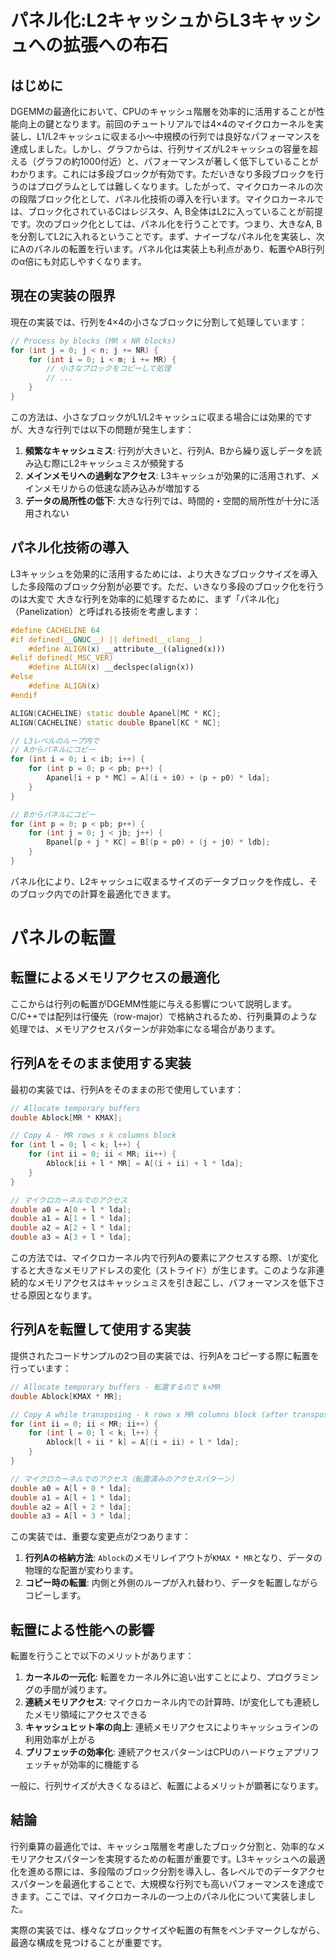 # パネル化:L2キャッシュからL3キャッシュへの拡張への布石

## はじめに

DGEMMの最適化において、CPUのキャッシュ階層を効率的に活用することが性能向上の鍵となります。前回のチュートリアルでは4×4のマイクロカーネルを実装し、L1/L2キャッシュに収まる小～中規模の行列では良好なパフォーマンスを達成しました。しかし、グラフからは、行列サイズがL2キャッシュの容量を超える（グラフの約1000付近）と、パフォーマンスが著しく低下していることがわかります。これには多段ブロックが有効です。ただいきなり多段ブロックを行うのはプログラムとしては難しくなります。したがって、マイクロカーネルの次の段階ブロック化として、パネル化技術の導入を行います。マイクロカーネルでは、ブロック化されているCはレジスタ、A, B全体はL2に入っていることが前提です。次のブロック化としては、パネル化を行うことです。つまり、大きなA, Bを分割してL2に入れるということです。まず、ナイーブなパネル化を実装し、次にAのパネルの転置を行います。パネル化は実装上も利点があり、転置やAB行列のα倍にも対応しやすくなります。

## 現在の実装の限界

現在の実装では、行列を4×4の小さなブロックに分割して処理しています：

```cpp
// Process by blocks (MR x NR blocks)
for (int j = 0; j < n; j += NR) {
    for (int i = 0; i < m; i += MR) {
        // 小さなブロックをコピーして処理
        // ...
    }
}
```

この方法は、小さなブロックがL1/L2キャッシュに収まる場合には効果的ですが、大きな行列では以下の問題が発生します：

1. **頻繁なキャッシュミス**: 行列が大きいと、行列A、Bから繰り返しデータを読み込む際にL2キャッシュミスが頻発する
2. **メインメモリへの過剰なアクセス**: L3キャッシュが効果的に活用されず、メインメモリからの低速な読み込みが増加する
3. **データの局所性の低下**: 大きな行列では、時間的・空間的局所性が十分に活用されない

## パネル化技術の導入

L3キャッシュを効果的に活用するためには、より大きなブロックサイズを導入した多段階のブロック分割が必要です。ただ、いきなり多段のブロック化を行うのは大変で
大きな行列を効率的に処理するために、まず「パネル化」（Panelization）と呼ばれる技術を考慮します：

```cpp
#define CACHELINE 64
#if defined(__GNUC__) || defined(__clang__)
    #define ALIGN(x) __attribute__((aligned(x)))
#elif defined(_MSC_VER)
    #define ALIGN(x) __declspec(align(x))
#else
    #define ALIGN(x)
#endif

ALIGN(CACHELINE) static double Apanel[MC * KC];
ALIGN(CACHELINE) static double Bpanel[KC * NC];

// L3レベルのループ内で
// Aからパネルにコピー
for (int i = 0; i < ib; i++) {
    for (int p = 0; p < pb; p++) {
        Apanel[i + p * MC] = A[(i + i0) + (p + p0) * lda];
    }
}

// Bからパネルにコピー
for (int p = 0; p < pb; p++) {
    for (int j = 0; j < jb; j++) {
        Bpanel[p + j * KC] = B[(p + p0) + (j + j0) * ldb];
    }
}
```

パネル化により、L2キャッシュに収まるサイズのデータブロックを作成し、そのブロック内での計算を最適化できます。

# パネルの転置

## 転置によるメモリアクセスの最適化

ここからは行列の転置がDGEMM性能に与える影響について説明します。C/C++では配列は行優先（row-major）で格納されるため、行列乗算のような処理では、メモリアクセスパターンが非効率になる場合があります。

## 行列Aをそのまま使用する実装

最初の実装では、行列Aをそのままの形で使用しています：

```cpp
// Allocate temporary buffers
double Ablock[MR * KMAX];

// Copy A - MR rows x k columns block
for (int l = 0; l < k; l++) {
    for (int ii = 0; ii < MR; ii++) {
        Ablock[ii + l * MR] = A[(i + ii) + l * lda];
    }
}

// マイクロカーネルでのアクセス
double a0 = A[0 + l * lda];
double a1 = A[1 + l * lda];
double a2 = A[2 + l * lda];
double a3 = A[3 + l * lda];
```

この方法では、マイクロカーネル内で行列Aの要素にアクセスする際、`l`が変化すると大きなメモリアドレスの変化（ストライド）が生じます。このような非連続的なメモリアクセスはキャッシュミスを引き起こし、パフォーマンスを低下させる原因となります。

## 行列Aを転置して使用する実装

提供されたコードサンプルの2つ目の実装では、行列Aをコピーする際に転置を行っています：

```cpp
// Allocate temporary buffers - 転置するので k×MR
double Ablock[KMAX * MR];

// Copy A while transposing - k rows x MR columns block (after transpose)
for (int ii = 0; ii < MR; ii++) {
    for (int l = 0; l < k; l++) {
        Ablock[l + ii * k] = A[(i + ii) + l * lda];
    }
}

// マイクロカーネルでのアクセス（転置済みのアクセスパターン）
double a0 = A[l + 0 * lda];
double a1 = A[l + 1 * lda];
double a2 = A[l + 2 * lda];
double a3 = A[l + 3 * lda];
```

この実装では、重要な変更点が2つあります：

1. **行列Aの格納方法**: `Ablock`のメモリレイアウトが`KMAX * MR`となり、データの物理的な配置が変わります。
2. **コピー時の転置**: 内側と外側のループが入れ替わり、データを転置しながらコピーします。

## 転置による性能への影響

転置を行うことで以下のメリットがあります：

1. **カーネルの一元化**: 転置をカーネル外に追い出すことにより、プログラミングの手間が減ります。
2. **連続メモリアクセス**: マイクロカーネル内での計算時、lが変化しても連続したメモリ領域にアクセスできる
3. **キャッシュヒット率の向上**: 連続メモリアクセスによりキャッシュラインの利用効率が上がる
4. **プリフェッチの効率化**: 連続アクセスパターンはCPUのハードウェアプリフェッチャが効率的に機能する

一般に、行列サイズが大きくなるほど、転置によるメリットが顕著になります。

## 結論

行列乗算の最適化では、キャッシュ階層を考慮したブロック分割と、効率的なメモリアクセスパターンを実現するための転置が重要です。L3キャッシュへの最適化を進める際には、多段階のブロック分割を導入し、各レベルでのデータアクセスパターンを最適化することで、大規模な行列でも高いパフォーマンスを達成できます。ここでは、マイクロカーネルの一つ上のパネル化について実装しました。

実際の実装では、様々なブロックサイズや転置の有無をベンチマークしながら、最適な構成を見つけることが重要です。
